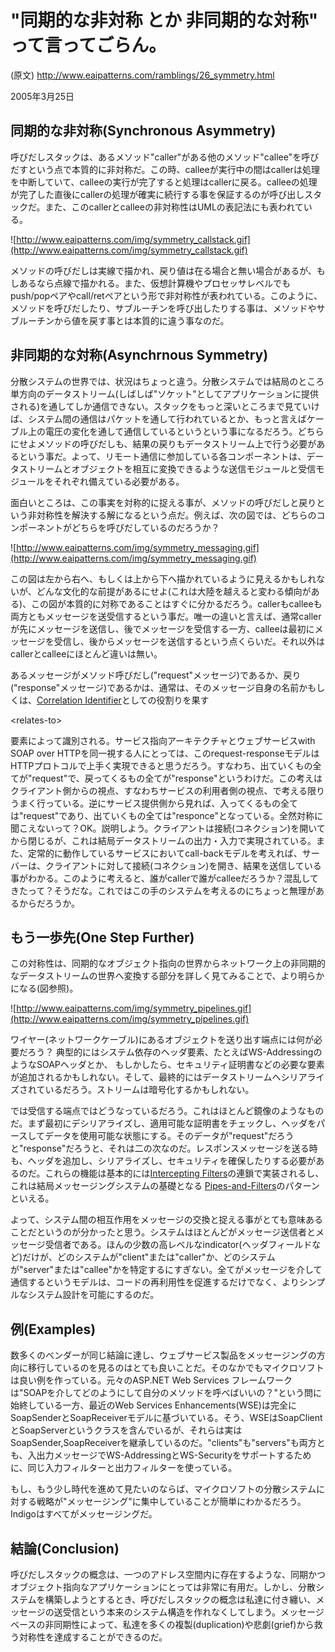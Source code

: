 # "同期的な非対称 とか 非同期的な対称" って言ってごらん。 #

(原文) http://www.eaipatterns.com/ramblings/26_symmetry.html

2005年3月25日

## 同期的な非対称(Synchronous Asymmetry) ##
呼びだしスタックは、あるメソッド"caller"がある他のメソッド"callee"を呼びだすという点で本質的に非対称だ。この時、calleeが実行中の間はcallerは処理を中断していて、calleeの実行が完了すると処理はcallerに戻る。calleeの処理が完了した直後にcallerの処理が確実に続行する事を保証するのが呼び出しスタックだ。また、このcallerとcalleeの非対称性はUMLの表記法にも表われている。

![http://www.eaipatterns.com/img/symmetry_callstack.gif](http://www.eaipatterns.com/img/symmetry_callstack.gif)

メソッドの呼びだしは実線で描かれ、戻り値は在る場合と無い場合があるが、もしあるなら点線で描かれる。また、仮想計算機やプロセッサレベルでもpush/popペアやcall/retペアという形で非対称性が表われている。このように、メソッドを呼びだしたり、サブルーチンを呼び出したりする事は、メソッドやサブルーチンから値を戻す事とは本質的に違う事なのだ。

## 非同期的な対称(Asynchrnous Symmetry) ##
分散システムの世界では、状況はちょっと違う。分散システムでは結局のところ単方向のデータストリーム(しばしば"ソケット"としてアプリケーションに提供される)を通してしか通信できない。スタックをもっと深いところまで見ていけば、システム間の通信はパケットを通して行われているとか、もっと言えばケーブル上の電圧の変化を通して通信しているというという事になるだろう。どちらにせよメソッドの呼びだしも、結果の戻りもデータストリーム上で行う必要があるという事だ。よって、リモート通信に参加している各コンポーネントは、データストリームとオブジェクトを相互に変換できるような送信モジュールと受信モジュールをそれぞれ備えている必要がある。

面白いところは、この事実を対称的に捉える事が、メソッドの呼びだしと戻りという非対称性を解決する解になるという点だ。例えば、次の図では、どちらのコンポーネントがどちらを呼びだしているのだろうか？

![http://www.eaipatterns.com/img/symmetry_messaging.gif](http://www.eaipatterns.com/img/symmetry_messaging.gif)

この図は左から右へ、もしくは上から下へ描かれているように見えるかもしれないが、どんな文化的な前提があるにせよ(これは大陸を越えると変わる傾向がある)、この図が本質的に対称であることはすぐに分かるだろう。callerもcalleeも両方ともメッセージを送受信するという事だ。唯一の違いと言えば、通常callerが先にメッセージを送信し、後でメッセージを受信する一方、calleeは最初にメッセージを受信し、後からメッセージを送信するという点くらいだ。それ以外はcallerとcalleeにほとんど違いは無い。

あるメッセージがメソッド呼びだし("request"メッセージ)であるか、戻り("response"メッセージ)であるかは、通常は、そのメッセージ自身の名前かもしくは、[Correlation Identifier](http://www.eaipatterns.com/CorrelationIdentifier.html)としての役割りを果す

&lt;relates-to&gt;

要素によって識別される。サービス指向アーキテクチャとウェブサービスwith SOAP over HTTPを同一視する人にとっては、このrequest-responseモデルはHTTPプロトコルで上手く実現できると思うだろう。すなわち、出ていくもの全てが"request"で、戻ってくるもの全てが"response"というわけだ。この考えはクライアント側からの視点、すなわちサービスの利用者側の視点、で考える限りうまく行っている。逆にサービス提供側から見れば、入ってくるもの全ては"request"であり、出ていくもの全ては"responce"となっている。全然対称に聞こえないって？OK。説明しよう。クライアントは接続(コネクション)を開いてから閉じるが、これは結局データストリームの出力・入力で実現されている。また、定常的に動作しているサービスにおいてcall-backモデルを考えれば、サーバーは、クライアントに対して接続(コネクション)を開き、結果を送信している事がわかる。このように考えると、誰がcallerで誰がcalleeだろうか？混乱してきたって？そうだな。これではこの手のシステムを考えるのにちょっと無理があるからだろうか。

## もう一歩先(One Step Further) ##

この対称性は、同期的なオブジェクト指向の世界からネットワーク上の非同期的なデータストリームの世界へ変換する部分を詳しく見てみることで、より明らかになる(図参照)。

![http://www.eaipatterns.com/img/symmetry_pipelines.gif](http://www.eaipatterns.com/img/symmetry_pipelines.gif)

ワイヤー(ネットワークケーブル)にあるオブジェクトを送り出す端点には何が必要だろう？
典型的にはシステム依存のヘッダ要素、たとえばWS-AddressingのようなSOAPヘッダとか、
もしかしたら、セキュリティ証明書などの必要な要素が追加されるかもしれない。そして、最終的にはデータストリームへシリアライズされているだろう。ストリームは暗号化するかもしれない。

では受信する端点ではどうなっているだろう。これはほとんど鏡像のようなものだ。まず最初にデシリアライズし、適用可能な証明書をチェックし、ヘッダをパースしてデータを使用可能な状態にする。そのデータが"request"だろうと"response"だろうと、それは二の次なのだ。レスポンスメッセージを送る時も、ヘッダを追加し、シリアライズし、セキュリティを確保したりする必要があるのだ。これらの機能は基本的には[Intercepting Filters](http://patternshare.org/default.aspx/Home.PP.InterceptingFilter)の連鎖で実装されるし、これは結局メッセージングシステムの基礎となる
[Pipes-and-Filters](http://www.eaipatterns.com/PipesAndFilters.html)のパターンといえる。

よって、システム間の相互作用をメッセージの交換と捉える事がとても意味あることだというのが分かったと思う。システムはほとんどがメッセージ送信者とメッセージ受信者である。ほんの少数の高レベルなindicator(ヘッダフィールドなど)だけが、どのシステムが"client"または"caller"か、どのシステムが"server"または"callee"かを特定するにすぎない。全てがメッセージを介して通信するというモデルは、コードの再利用性を促進するだけでなく、よりシンプルなシステム設計を可能にするのだ。

## 例(Examples) ##
数多くのベンダーが同じ結論に達し、ウェブサービス製品をメッセージングの方向に移行しているのを見るのはとても良いことだ。そのなかでもマイクロソフトは良い例を作っている。元々のASP.NET Web Services フレームワークは"SOAPを介してどのようにして自分のメソッドを呼べばいいの？"という問に始終している一方、最近のWeb Services Enhancements(WSE)は完全にSoapSenderとSoapReceiverモデルに基づいている。そう、WSEはSoapClientとSoapServerというクラスを含んでいるが、それらは実はSoapSender,SoapReceiverを継承しているのだ。"clients"も"servers"も両方とも、入出力メッセージでWS-AddressingとWS-Securityをサポートするために、同じ入力フィルターと出力フィルターを使っている。

もし、もう少し時代を進めて見たいのならば、マイクロソフトの分散システムに対する戦略が"メッセージング"に集中していることが簡単にわかるだろう。Indigoはすべてがメッセージングだ。

## 結論(Conclusion) ##

呼びだしスタックの概念は、一つのアドレス空間内に存在するような、同期かつオブジェクト指向なアプリケーションにとっては非常に有用だ。しかし、分散システムを構築しようとするとき、呼びだしスタックの概念は私達に付き纏い、メッセージの送受信という本来のシステム構造を作れなくしてしまう。メッセージベースの非同期性によって、私達を多くの複製(duplication)や悲劇(grief)から救う対称性を達成することができるのだ。